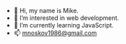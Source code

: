- 👋 Hi, my name is Mike.
- 👀 I’m interested in web development.
- 🌱 I’m currently learning JavaScript.
- 📫 mnoskov1986@gmail.com
